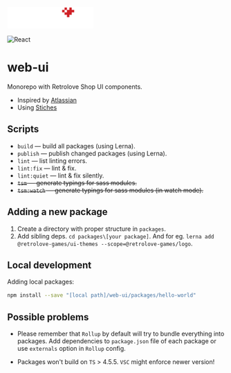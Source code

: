 <img src="logo-retrolove-shop.svg" width="200">


![React](https://img.shields.io/badge/react-%2320232a.svg?style=for-the-badge&logo=react&logoColor=%2361DAFB)


# web-ui

Monorepo with Retrolove Shop UI components.

* Inspired by [Atlassian](https://atlassian.design/components)
* Using [Stiches](https://stitches.dev/docs/installation)

## Scripts

* `build` — build all packages (using Lerna).
* `publish` — publish changed packages (using Lerna).
* `lint` — list linting errors.
* `lint:fix` — lint & fix.
* `lint:quiet` — lint & fix silently.
* ~~`tsm` — generate typings for sass modules.~~
* ~~`tsm:watch` — generate typings for sass modules (in watch mode).~~  

## Adding a new package

1. Create a directory with proper structure in `packages`.
2. Add sibling deps. `cd packages\[your package]`. And for eg. `lerna add @retrolove-games/ui-themes --scope=@retrolove-games/logo`. 

## Local development

Adding local packages:

```bash
npm install --save "[local path]/web-ui/packages/hello-world"
```

## Possible problems

* Please remember that `Rollup` by default will try to bundle everything into packages. Add dependencies to `package.json` file of each package or use `externals` option in `Rollup` config.

* Packages won't build on `TS` > 4.5.5. `VSC` might enforce newer version!
